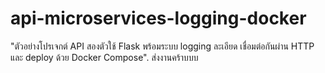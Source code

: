 # api-microservices-logging-docker
"ตัวอย่างโปรเจกต์ API สองตัวใช้ Flask พร้อมระบบ logging ละเอียด เชื่อมต่อกันผ่าน HTTP และ deploy ด้วย Docker Compose". ส่งงานคร้าบบบ
